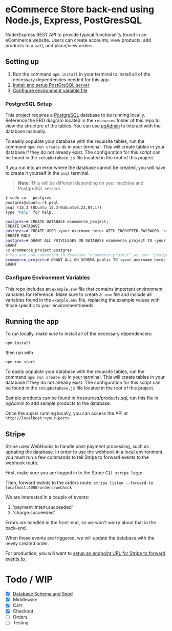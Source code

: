 # eCommerce Store back-end using Node.js, Express, PostGresSQL

Node/Express REST API to provide typical functionality found in an eCommerce website. Users can create accounts, view products, add products to a cart, and place/view orders.

## Setting up
1. Run the command `npm install` in your terminal to install all of the 
necessary dependencies needed for this app.
2. [Install and setup PostGreSQL server](#postgresql-setup)
3. [Configure environment variable file](#configure-environment-variables)

### PostgreSQL Setup
This project requires a [PostgreSQL](https://www.postgresql.org/) database to be running locally. 
Reference the ERD diagram located in the `resources` folder of this repo to view the structure of the tables. 
You can use [pgAdmin](https://www.pgadmin.org/) to interact with the database manually.


To easily populate your database with the requisite tables, run the command `npm run create-db` in your terminal. 
This will create tables in your database if they do not already exist. 
The configuration for this script can be found in the `setupDatabase.js` 
file located in the root of this project.

If you run into an error where the database cannot be created, 
you will have to create it yourself in the `psql` terminal.

> **Note**: This will be different depending on your machine and PostgreSQL version
```sh
$ sudo su - postgres
postgres@ubuntu:~$ psql
psql (15.3 (Ubuntu 15.3-0ubuntu0.23.04.1))
Type "help" for help.

postgres=# CREATE DATABASE ecommerce_project;
CREATE DATABASE
postgres=# CREATE USER <your_username_here> WITH ENCRYPTED PASSWORD '<your_password_here>';
CREATE ROLE
postgres=# GRANT ALL PRIVILEGES ON DATABASE ecommerce_project TO <your_username_here>;
GRANT
\c ecommerce_project postgres
# You are now connected to database "ecommerce_project" as user "postgres".
ecommerce_project=# GRANT ALL ON SCHEMA public TO <your_username_here>;
GRANT
```

### Configure Environment Variables

This repo includes an `example.env` file that contains important 
environment variables for reference. Make sure to create a `.env` 
file and include all variables found in the `example.env` file, 
replacing the example values with those specific to your environment/needs.

## Running the app

To run locally, make sure to install all of the necessary dependencies:

`npm install`

then run with 

`npm run start`


To easily populate your database with the requisite tables, run the command `npm run create-db` in your terminal. This will create tables in your database if they do not already exist. The configuration for this script can be found in the `setupDatabase.js` file located in the root of this project.

Sample products can be found in /resources/products.sql, run this file in pgAdmin to add sample products to the database.

Once the app is running locally, you can access the API at `http://localhost:<your-port>`

## Stripe 

Stripe uses WebHooks to handle post-payment processing, such as updating the database.
In order to use the webhook in a local environment, you must run a few commands to tell 
Stripe to forward events to the webhook route.

First, make sure you are logged in to the Stripe CLI.
`stripe login`

Then, forward events to the orders route. 
`stripe listen --forward-to localhost:4000/orders/webhook`

We are interested in a couple of events:
1. 'payment_intent.succeeded'
2. 'charge.succeeded'

Errors are handled in the front-end, so we won't worry about that in the back-end.

When these events are triggered, we will update the database with the newly created order.

For production, you will want to [setup an endpoint URL for Stripe to
forward events to.](https://dashboard.stripe.com/test/webhooks/create?endpoint_location=hosted)

# Todo / WIP

- [x] [Database Schema and Seed](https://github.com/hazeltonbw/ecommerce-backend/issues/5)
- [x] Middleware
- [x] Cart
- [x] Checkout
- [ ] Orders
- [ ] Testing
